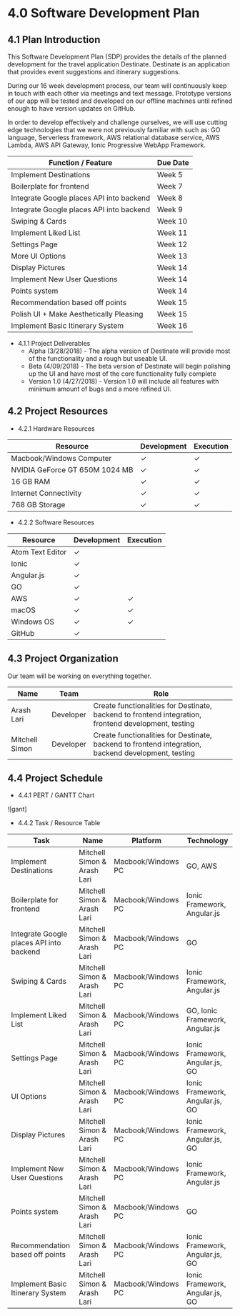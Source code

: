 # 4.0 Software Development Plan


## 4.1   Plan Introduction

This Software Development Plan (SDP) provides the details of the planned development for the travel application Destinate.
Destinate is an application that provides event suggestions and itinerary suggestions.

During our 16 week development process, our team will continuously keep in touch with each other via meetings and text message. Prototype versions of our app will be tested and developed on our offline machines until refined enough to have version updates on GitHub.

 In order to develop effectively and challenge ourselves, we will use cutting edge technologies that we were not previously familiar with such as: GO language, Serverless framework, AWS relational database service, AWS Lambda, AWS API Gateway, Ionic Progressive WebApp Framework.

| Function / Feature | Due Date |
|---|---|
|  Implement Destinations | Week 5 |
|  Boilerplate for frontend| Week 7 |
|  Integrate Google places API into backend | Week 8 |
|  Integrate Google places API into backend | Week 9 |
|  Swiping & Cards | Week 10 |
|  Implement Liked List | Week 11 |
|  Settings Page | Week 12|
|  More UI Options | Week 13 |
|  Display Pictures | Week 14|
|  Implement New User Questions | Week 14 |
|  Points system | Week 14 |
|  Recommendation based off points | Week 15 |
|  Polish UI + Make Aesthetically Pleasing | Week 15|
|  Implement Basic Itinerary System | Week 16 |

- 4.1.1 Project Deliverables
  - Alpha (3/28/2018) - The alpha version of Destinate will provide most of the functionality and a rough but useable UI.
  - Beta (4/09/2018) - The beta version of Destinate will begin polishing up the UI and have most of the core functionality fully complete
  - Version 1.0 (4/27/2018) - Version 1.0 will include all features with minimum amount of bugs and a more refined UI.

## 4.2   Project Resources

- 4.2.1 Hardware Resources

| Resource | Development | Execution |
|---|---|---|
| Macbook/Windows Computer | ✓ | ✓ |
| NVIDIA GeForce GT 650M 1024 MB | ✓ | ✓ |
| 16 GB RAM | ✓ | ✓ |
| Internet Connectivity | ✓ | ✓ |
| 768 GB Storage | ✓ | ✓ |

- 4.2.2 Software Resources

|Resource              | Development   | Execution  |
|--------------------- | ------------- | -----------|
|Atom Text Editor      | ✓             |            |
|Ionic                 | ✓             |          |
|Angular.js                 | ✓             |          |
|GO                 | ✓             |          |
|AWS                 | ✓             | ✓         |
|macOS                 | ✓             | ✓         |
|Windows OS            | ✓             | ✓         |
|GitHub                | ✓             |           ||

## 4.3   Project Organization

Our team will be working on everything together.


| Name | Team | Role |
|---|---|---|
| Arash Lari | Developer | Create functionalities for Destinate, backend to frontend integration, frontend development, testing |
| Mitchell Simon| Developer  | Create functionalities for Destinate, backend to frontend integration, backend development, testing |



## 4.4   Project Schedule

- 4.4.1 PERT / GANTT Chart

![gant]

- 4.4.2 Task / Resource Table

| Task | Name | Platform | Technology |
|---|---|---|---|
| Implement Destinations | Mitchell Simon & Arash Lari | Macbook/Windows PC | GO, AWS |
| Boilerplate for frontend | Mitchell Simon & Arash Lari | Macbook/Windows PC | Ionic Framework, Angular.js  |
| Integrate Google places API into backend | Mitchell Simon & Arash Lari | Macbook/Windows PC | GO |
| Swiping & Cards | Mitchell Simon & Arash Lari | Macbook/Windows PC | Ionic Framework, Angular.js |
| Implement Liked List | Mitchell Simon & Arash Lari | Macbook/Windows PC | GO, Ionic Framework, Angular.js |
| Settings Page| Mitchell Simon & Arash Lari | Macbook/Windows PC | Ionic Framework, Angular.js, GO |
| UI Options | Mitchell Simon & Arash Lari | Macbook/Windows PC | Ionic Framework, Angular.js, GO |
| Display Pictures | Mitchell Simon & Arash Lari | Macbook/Windows PC | Ionic Framework, Angular.js, GO |
| Implement New User Questions | Mitchell Simon & Arash Lari | Macbook/Windows PC | Ionic Framework, Angular.js|
| Points system | Mitchell Simon & Arash Lari | Macbook/Windows PC | GO |
| Recommendation based off points | Mitchell Simon & Arash Lari | Macbook/Windows PC | Ionic Framework, Angular.js, GO |
| Implement Basic Itinerary System | Mitchell Simon & Arash Lari | Macbook/Windows PC | Ionic Framework, Angular.js, GO|
